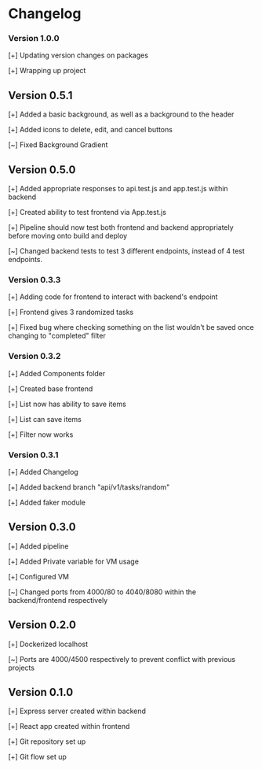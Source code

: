# Changelog

### Version 1.0.0
[+] Updating version changes on packages

[+] Wrapping up project

## Version 0.5.1
[+] Added a basic background, as well as a background to the header

[+] Added icons to delete, edit, and cancel buttons

[~] Fixed Background Gradient

## Version 0.5.0
[+] Added appropriate responses to api.test.js and app.test.js within backend

[+] Created ability to test frontend via App.test.js

[+] Pipeline should now test both frontend and backend appropriately before moving onto build and deploy

[~] Changed backend tests to test 3 different endpoints, instead of 4 test endpoints.

### Version 0.3.3
[+] Adding code for frontend to interact with backend's endpoint

[+] Frontend gives 3 randomized tasks

[+] Fixed bug where checking something on the list wouldn't be saved once changing to "completed" filter

### Version 0.3.2
[+] Added Components folder

[+] Created base frontend

[+] List now has ability to save items

[+] List can save items

[+] Filter now works

### Version 0.3.1
[+] Added Changelog

[+] Added backend branch "api/v1/tasks/random"

[+] Added faker module


## Version 0.3.0
[+] Added pipeline

[+] Added Private variable for VM usage

[+] Configured VM

[~] Changed ports from 4000/80 to 4040/8080 within the backend/frontend respectively


## Version 0.2.0
[+] Dockerized localhost

[~] Ports are 4000/4500 respectively to prevent conflict with previous projects


## Version 0.1.0
[+] Express server created within backend

[+] React app created within frontend

[+] Git repository set up

[+] Git flow set up

